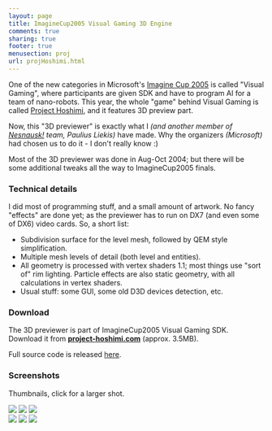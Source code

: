 ```yaml
---
layout: page
title: ImagineCup2005 Visual Gaming 3D Engine
comments: true
sharing: true
footer: true
menusection: proj
url: projHoshimi.html
---
```


<p>
One of the new categories in Microsoft's <a href='http://imagine.thespoke.net'>Imagine Cup 2005</a> is called "Visual Gaming", where participants
are given SDK and have to program AI for a team of nano-robots. This year, the whole "game" behind Visual Gaming is called
<a href="http://www.project-hoshimi.com/">Project Hoshimi</a>, and it features 3D preview part.
</p>
<p>
Now, this "3D previewer" is exactly what I <em>(and another member of <a href="http://www.nesnausk.org">Nesnausk!</a> team, Paulius Liekis)</em> have made.
Why the organizers <em>(Microsoft)</em> had chosen us to do it - I don't really know :)
</p>
<p>
Most of the 3D previewer was done in Aug-Oct 2004; but there will be some additional tweaks all the way to ImagineCup2005 finals.
</p>


<H3>Technical details</H3>
<p>
I did most of programming stuff, and a small amount of artwork. No fancy "effects" are done yet; as the previewer has to run on DX7 (and even some of DX6)
video cards. So, a short list:
<UL>
<li>Subdivision surface for the level mesh, followed by QEM style simplification.</li>
<li>Multiple mesh levels of detail (both level and entities).</li>
<li>All geometry is processed with vertex shaders 1.1; most things use "sort of" rim lighting. Particle effects are also static geometry, with
	all calculations in vertex shaders.</li>
<li>Usual stuff: some GUI, some old D3D devices detection, etc.</li>
</ul>
</P>


<H3>Download</H3>
<p>
The 3D previewer is part of ImagineCup2005 Visual Gaming SDK.<br>
Download it from <a href="http://www.project-hoshimi.com/"><strong>project-hoshimi.com</strong></a> (approx. 3.5MB).
</p>
<p>
Full source code is released <a href="http://dingus.berlios.de/index.php?n=Main.ProjNanobots">here</a>.
</p>

<H3>Screenshots</H3>
<P>
Thumbnails, click for a larger shot.
</P>
<a href="img/ProjHoshimi01.jpg"><img src="img/tn/ProjHoshimi01.jpg"></a>
<a href="img/ProjHoshimi02.jpg"><img src="img/tn/ProjHoshimi02.jpg"></a>
<a href="img/ProjHoshimi03.jpg"><img src="img/tn/ProjHoshimi03.jpg"></a><br>
<a href="img/ProjHoshimi04.jpg"><img src="img/tn/ProjHoshimi04.jpg"></a>
<a href="img/ProjHoshimi05.jpg"><img src="img/tn/ProjHoshimi05.jpg"></a>
<a href="img/ProjHoshimi06.jpg"><img src="img/tn/ProjHoshimi06.jpg"></a>
